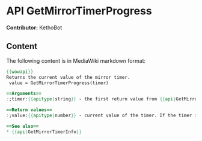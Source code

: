# API GetMirrorTimerProgress

**Contributor:** KethoBot

## Content

The following content is in MediaWiki markdown format:

```mediawiki
{{wowapi}}
Returns the current value of the mirror timer.
 value = GetMirrorTimerProgress(timer)

==Arguments==
:;timer:{{apitype|string}} - the first return value from {{api|GetMirrorTimerInfo}}, identifying the timer queried. Valid values include "EXHAUSTION", "BREATH" and "FEIGNDEATH". 

==Return values==
:;value:{{apitype|number}} - current value of the timer. If the timer is not active, 0 is returned.

==See also==
* {{api|GetMirrorTimerInfo}}
```